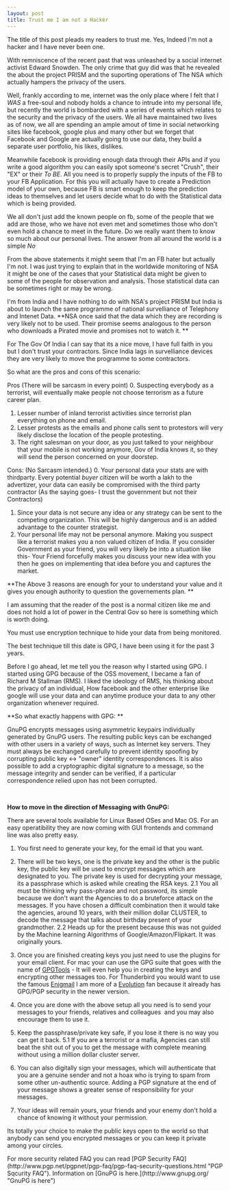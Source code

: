 ```yaml
---
layout:	post
title: Trust me I am not a Hacker
---
```


The title of this post pleads my readers to trust me. Yes, Indeed I'm not a
hacker and I have never been one.

With remniscence of the recent past that was unleashed by a social internet
activist Edward Snowden. The only crime that guy did was that he revealed the
about the project PRISM and the suporting operations of The NSA which actually
hampers the privacy of the users.

Well, frankly according to me, internet was the only place where I  felt that I
*WAS* a free-soul and nobody holds a chance to intrude into  my personal life,
but recently the world is bombarded with a series of  events which relates to
the security and the privacy of the users.
We  all have maintained two lives as of now, we all are spending an ample  amout
of time in social networking sites like facebook, google plus and  many other
but we forget that Facebook and Google are actually going to  use our data, they
build a separate user portfolio, his likes, dislikes.

Meanwhile facebook is providing enough data through their APIs and if  you write
a good algorithm you can easily spot someone's secret  "Crush", their "EX" or
their *To BE*. All you need is to properly supply  the inputs of the FB to your
FB Application. For this you will actually  have to create a Prediction model of
your own, because FB is smart  enough to keep the prediction ideas to themselves
and let users decide  what to do with the Statistical data which is being
provided.

We all don't just add the known people on fb, some of the people that  we add
are those, who we have not even met and sometimes those who  don't even hold a
chance to meet in the future. Do we really want them  to know so much about our
personal lives. The answer from all around the  world is a simple *No*

From the above statements it might seem that I'm an FB hater but  actually I'm
not. I was just trying to explain that in the worldwide  monitoring of NSA it
might be one of the cases that your Statistical  data might be given to some of
the people for observation and analysis.  Those statistical data can be
sometimes right or may be wrong.

I'm from India and I have nothing to do with NSA's project PRISM but  India is
about to launch the same programme of national survelliance of  Telephony and
Intenet Data. 
**NSA once said that the data  which they are recording is very likely not to be
used. Their promise  seems analogous to the person who downloads a Pirated movie
and promises  not to watch it. **

For The Gov Of India I can say that its a nice move, I have full faith in you
but I don't trust your contractors. 
Since India lags in survelliance devices they are very likely to move the
programme to some contractors. 

So what are the pros and cons of this scenario:

Pros (There will be sarcasm in every point)
0. Suspecting everybody as a terrorist, will eventually make people not choose
terrorism as a future career plan.
1. Lesser number of inland terrorist activities since terrorist plan everything
on phone and email. 
2.  Lesser protests as the emails and phone calls sent to protestors will  very
likely disclose the location of the people protesting.
3. The  right salesman on your door, as you just talked to your neighbour that
your mobile is not working anymore, Gov of India knows it, so they will  send
the person concerned on your doorstep. 

Cons: (No Sarcasm intended.)
0.  Your personal data your stats are with thirdparty. Every potential  *buyer*
citizen will be worth a lakh to the advertizer, your data can  easily be
compromised with the third party contractor (As the saying  goes- I trust the
government but not their Contractors)
1. Since your  data is not secure any idea or any strategy can be sent to the
competing organization. This will be highly dangerous and is an added  advantage
to the counter strategist. 
2. Your personal life may not be personal anymore. Making you suspect like a
terrorist makes you a non valued citizen of India.
If you consider Government as your friend, you will very likely be into a
situation like this-
Your  Friend forcefully makes you discuss your new idea with you then he goes
on implementing that idea before you and captures the market.

**The Above 3 reasons are enough for your to understand your  value and it gives
you enough authority to question the governements  plan. **

I am assuming that the reader of the post is a normal citizen like me  and does
not hold a lot of power in the Central Gov so here is  something which is worth
doing.

You must use encryption technique to hide your data from being monitored.

The best technique till this date is GPG, I have been using it for the past 3
years. 

Before I go ahead, let me tell you the reason why I started using GPG.
I started using GPG because of the OSS movement, I became a fan of Richard M
Stallman (RMS).
I  liked the ideology of RMS, his thinking about the privacy of an  individual,
How facebook and the other enterprise like google will use  your data and can
anytime produce your data to any other organization  whenever required.

**So what exactly happens with GPG: **

GnuPG encrypts messages using asymmetric keypairs  individually  generated by
GnuPG users. The resulting public keys can be  exchanged  with other users in a
variety of ways, such as Internet key servers.   They must always be exchanged
carefully to prevent identity spoofing by   corrupting public key ↔ "owner"
identity correspondences. It is also   possible to add a cryptographic digital
signature  to a message, so the  message integrity and sender can be verified,
if a  particular  correspondence relied upon has not been corrupted.

&nbsp;

**How to move in the direction of Messaging with GnuPG:**

There are several tools available for Linux Based OSes and Mac OS.
For an easy operatibility they are now coming with GUI frontends and command
line was also pretty easy.

1. You first need to generate your key, for the email id that you want.

2. There will be two keys, one is the private key and the other is  the public
key, the public key will be used to encrypt messages which  are designated to
you. The private key is used for decrypting your  message, its a passphrase
which is asked while creating the RSA keys. 
2.1  You all must be thinking why pass-phrase and not password, its simple
because we don't want the Agencies to do a bruteforce attack on the  messages.
If you have chosen a difficult combination then it would take  the agencies,
around 10 years, with their million dollar CLUSTER, to  decode the message that
talks about birthday present of your  grandmother. 
2.2 Heads up for the present because this was not  guided by the Machine
learning Algorithms of Google/Amazon/Flipkart. It  was originally yours. 

3. Once you are finished creating keys you just need to use the plugins for your
email client.
For mac your can use the GPG suite that goes with the name of
[GPGTools](https://gpgtools.org/ "GPGTools") - It will even help you in creating
the keys and encrypting other messages too.
For Thunderbird you would want to use the famous
[Enigmail](https://addons.mozilla.org/en-US/thunderbird/addon/enigmail/
"Enigmail") 
I am more of a
[Evolution](http://fedoraproject.org/wiki/Using_GPG_with_Evolution "Evolution")
fan because it already has GPG/PGP security in the newer version.

4.  Once you are done with the above setup all you need is to send your
messages to your friends, relatives and colleagues&nbsp; and you may also
encourage them to use it. 

5. Keep the passphrase/private key safe, if you lose it there is no way you can
get it back. 
5.1  If you are a terrorist or a mafia, Agencies can still beat the shit out  of
you to get the message with complete meaning without using a million  dollar
cluster server.

6. You can also digitally sign your  messages, which will authenticate that you
are a genuine sender and not a  hoax who is trying to spam from some other
un-authentic source. Adding a  PGP signature at the end of your message shows a
greater sense of  responsibility for your messages. 

7. Your ideas will remain yours, your friends and your enemy don't hold a chance
of knowing it without your permission.

Its totally your choice to make the public keys open to the world so   that
anybody can send you encrypted messages or you can keep it private   among your
circles.

<p>For more security related FAQ you can read [PGP Security
FAQ](http://www.pgp.net/pgpnet/pgp-faq/pgp-faq-security-questions.html "PGP
Sqcurity FAQ").
Information on [GnuPG is here.](http://www.gnupg.org/ "GnuPG is here")
